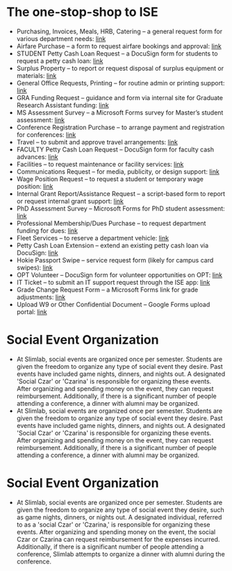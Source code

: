 # The one-stop-shop to ISE

- Purchasing, Invoices, Meals, HRB, Catering – a general request form for various department needs: [link](https://docs.google.com/forms/d/e/1FAIpQLSfNbWpERpqG6a5aqvHI6pmn9Nq1ppcUy0UtFfE_fn3-ZVWSjA/viewform)
- Airfare Purchase – a form to request airfare bookings and approval: [link](https://docs.google.com/forms/d/e/1FAIpQLSc83L_T5em3IGtvkt8Or2GnXyFnICQ0Catfex8ibrdpngLlrA/viewform)
- STUDENT Petty Cash Loan Request – a DocuSign form for students to request a petty cash loan: [link](https://powerforms.docusign.net/fe57b46b-48d9-4dd4-b829-d4554ffe793f?env=na3&acct=2c6430da-e592-4252-9aca-e95fbce20cde&accountId=2c6430da-e592-4252-9aca-e95fbce20cde)
- Surplus Property – to report or request disposal of surplus equipment or materials: [link](https://docs.google.com/forms/d/e/1FAIpQLScWs9hpV8YsuxWdML2KIxmt2J9kCJfY-oK3BrPKPT3NPOHFpg/viewform)
- General Office Requests, Printing – for routine admin or printing support: [link](https://docs.google.com/forms/d/e/1FAIpQLSfjd9NLJUkgOmusd4OaRZz4lrw1h5ToIB_ypSeVLKmEVVer3w/viewform)
- GRA Funding Request – guidance and form via internal site for Graduate Research Assistant funding: [link](https://sites.google.com/vt.edu/iseinternalguide/home/research-administration/graduate-research-assistantships)
- MS Assessment Survey – a Microsoft Forms survey for Master’s student assessment: [link](https://forms.office.com/r/aTCA5P3pCe)
- Conference Registration Purchase – to arrange payment and registration for conferences: [link](https://docs.google.com/forms/d/e/1FAIpQLSfWjihj44pxV-T6h4JSfISLVZBR-P3LF54vIRtlDdGTuXTTzA/viewform)
- Travel – to submit and approve travel arrangements: [link](https://docs.google.com/forms/d/e/1FAIpQLSedtghW-sRKmKzSn3jPxZp2rzDIJu9LUkDzooHhDWFY1M2cMw/viewform)
- FACULTY Petty Cash Loan Request – DocuSign form for faculty cash advances: [link](https://powerforms.docusign.net/93ac9f3e-e268-4229-b263-d27ad8495a51?env=na3&acct=2c6430da-e592-4252-9aca-e95fbce20cde&accountId=2c6430da-e592-4252-9aca-e95fbce20cde)
- Facilities – to request maintenance or facility services: [link](https://docs.google.com/forms/d/e/1FAIpQLSchdL3chYb_6pNeczCsfXByanpHz60qZrlbVPtyGL6hz0DU1g/viewform)
- Communications Request – for media, publicity, or design support: [link](https://docs.google.com/forms/d/e/1FAIpQLScu2piawyZezwdnd27TpMPr7SEOARD6F-omIIEawb38Szv88w/viewform)
- Wage Position Request – to request a student or temporary wage position: [link](https://docs.google.com/forms/d/e/1FAIpQLScDgl4MdgiGOlJq9BwylMMOz-NnMrXE_YIHS9mbGNPoJQ8jVA/viewform)
- Internal Grant Report/Assistance Request – a script-based form to report or request internal grant support: [link](https://script.google.com/a/macros/vt.edu/s/AKfycbxZK_ee-0KJrM3wkggkor52nFHiTbZRJ32Js4hIbHs6WI3PiuccljxaQ-SFeIaQjGBYsA/exec?v=form&type=igr)
- PhD Assessment Survey – Microsoft Forms for PhD student assessment: [link](https://forms.office.com/r/nbykQwk31B)
- Professional Membership/Dues Purchase – to request department funding for dues: [link](https://docs.google.com/forms/d/e/1FAIpQLSfWjihj44pxV-T6h4JSfISLVZBR-P3LF54vIRtlDdGTuXTTzA/viewform)
- Fleet Services – to reserve a department vehicle: [link](https://docs.google.com/forms/d/e/1FAIpQLSfsP7uaZyjYkaxTzrrvq87kzTyGU9zGfhZLj6Ny0tHfs6VKxA/viewform)
- Petty Cash Loan Extension – extend an existing petty cash loan via DocuSign: [link](https://powerforms.docusign.net/dae9bfd6-992d-4064-8754-19159c9a5721?env=na3&acct=2c6430da-e592-4252-9aca-e95fbce20cde&accountId=2c6430da-e592-4252-9aca-e95fbce20cde)
- Hokie Passport Swipe – service request form (likely for campus card swipes): [link](https://docs.google.com/forms/d/e/1FAIpQLSchdL3chYb_6pNeczCsfXByanpHz60qZrlbVPtyGL6hz0DU1g/viewform)
- OPT Volunteer – DocuSign form for volunteer opportunities on OPT: [link](https://powerforms.docusign.net/dc771835-010b-462d-98b6-043e8f2f4575?env=na3&acct=2c6430da-e592-4252-9aca-e95fbce20cde&accountId=2c6430da-e592-4252-9aca-e95fbce20cde)
- IT Ticket – to submit an IT support request through the ISE app: [link](https://apps.ise.vt.edu/)
- Grade Change Request Form – a Microsoft Forms link for grade adjustments: [link](https://forms.office.com/r/ivCCSrLHzG)
- Upload W9 or Other Confidential Document – Google Forms upload portal: [link](https://forms.gle/qUuFHY5ZGrUf6BBB9)

# Social Event Organization

- At Slimlab, social events are organized once per semester. Students are given the freedom to organize any type of social event they desire. Past events have included game nights, dinners, and nights out. A designated 'Social Czar' or 'Czarina' is responsible for organizing these events. After organizing and spending money on the event, they can request reimbursement. Additionally, if there is a significant number of people attending a conference, a dinner with alumni may be organized.
- At Slimlab, social events are organized once per semester. Students are given the freedom to organize any type of social event they desire. Past events have included game nights, dinners, and nights out. A designated 'Social Czar' or 'Czarina' is responsible for organizing these events. After organizing and spending money on the event, they can request reimbursement. Additionally, if there is a significant number of people attending a conference, a dinner with alumni may be organized.

# Social Event Organization

- At Slimlab, social events are organized once per semester. Students are given the freedom to organize any type of social event they desire, such as game nights, dinners, or nights out. A designated individual, referred to as a 'social Czar' or 'Czarina,' is responsible for organizing these events. After organizing and spending money on the event, the social Czar or Czarina can request reimbursement for the expenses incurred. Additionally, if there is a significant number of people attending a conference, Slimlab attempts to organize a dinner with alumni during the conference.
